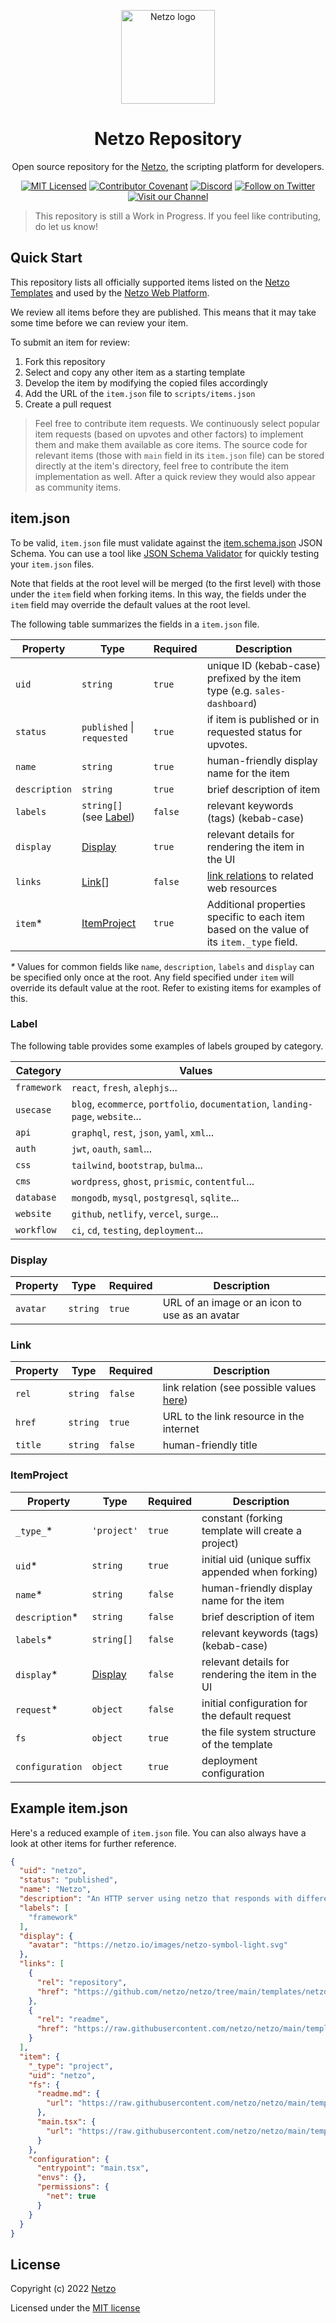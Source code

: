 <p align="center">
  <a href="https://netzo.io" rel="noopener" target="_blank">
    <img width="150" src="https://netzo.io/images/netzo-symbol-light.svg" alt="Netzo logo" />
  </a>
</p>

<h1 align="center">Netzo Repository</h1>

<p align="center">
  Open source repository for the <a href="https://app.netzo.io" target="_blank">Netzo</a>, the scripting platform for developers.
</p>

<div align="center">

[![MIT Licensed](https://img.shields.io/github/license/netzo/netzo)](https://github.com/netzo/netzo/tree/main/license)
[![Contributor Covenant](https://img.shields.io/badge/Contributor%20Covenant-2.1-4baaaa.svg)](code_of_conduct.md)
[![Discord](https://discord.com/api/guilds/1069584352415068251/widget.png)](https://discord.gg/tbDUpRQCTk)
[![Follow on Twitter](https://img.shields.io/twitter/follow/netzoio.svg?label=follow+netzoio)](https://twitter.com/netzoio)
[![Visit our Channel](https://img.shields.io/youtube/channel/views/UCHFSTwM7-ZjeJRI0RwtlFmg)](https://www.youtube.com/channel/UCHFSTwM7-ZjeJRI0RwtlFmg)

</div>

> This repository is still a Work in Progress. If you feel like contributing, do
> let us know!

## Quick Start

This repository lists all officially supported items listed on the
[Netzo Templates](https://app.netzo.io/templates) and used by the
[Netzo Web Platform](https://app.netzo.io).

We review all items before they are published. This means that it may take some
time before we can review your item.

To submit an item for review:

1. Fork this repository
2. Select and copy any other item as a starting template
3. Develop the item by modifying the copied files accordingly
4. Add the URL of the `item.json` file to `scripts/items.json`
5. Create a pull request

> Feel free to contribute item requests. We continuously select popular item
> requests (based on upvotes and other factors) to implement them and make them
> available as core items. The source code for relevant items (those with `main`
> field in its `item.json` file) can be stored directly at the item's directory,
> feel free to contribute the item implementation as well. After a quick review
> they would also appear as community items.

## item.json

To be valid, `item.json` file must validate against the
[item.schema.json](./item.schema.json) JSON Schema. You can use a tool like
[JSON Schema Validator](https://www.jsonschemavalidator.net/) for quickly
testing your `item.json` files.

Note that fields at the root level will be merged (to the first level) with
those under the `item` field when forking items. In this way, the fields under
the `item` field may override the default values at the root level.

The following table summarizes the fields in a `item.json` file.

| Property      | Type                             | Required | Description                                                                                   |
| ------------- | -------------------------------- | -------- | --------------------------------------------------------------------------------------------- |
| `uid`         | `string`                         | `true`   | unique ID (kebab-case) prefixed by the item type (e.g. `sales-dashboard`)                     |
| `status`      | `published` \| `requested`       | `true`   | if item is published or in requested status for upvotes.                                      |
| `name`        | `string`                         | `true`   | human-friendly display name for the item                                                      |
| `description` | `string`                         | `true`   | brief description of item                                                                     |
| `labels`      | `string[]` (see [Label](#label)) | `false`  | relevant keywords (tags) (kebab-case)                                                         |
| `display`     | [Display](#display)              | `true`   | relevant details for rendering the item in the UI                                             |
| `links`       | [Link](#link)[]                  | `false`  | [link relations](https://www.w3.org/TR/image-resource/#sizes-member) to related web resources |
| `item`*       | [ItemProject](#itemproject)      | `true`   | Additional properties specific to each item based on the value of its `item._type` field.     |

_\*_ Values for common fields like `name`, `description`, `labels` and `display`
can be specified only once at the root. Any field specified under `item` will
override its default value at the root. Refer to existing items for examples of
this.

### Label

The following table provides some examples of labels grouped by category.

| Category    | Values                                                                          |
| ----------- | ------------------------------------------------------------------------------- |
| `framework` | `react`, `fresh`, `alephjs`...                                                  |
| `usecase`   | `blog`, `ecommerce`, `portfolio`, `documentation`, `landing-page`, `website`... |
| `api`       | `graphql`, `rest`, `json`, `yaml`, `xml`...                                     |
| `auth`      | `jwt`, `oauth`, `saml`...                                                       |
| `css`       | `tailwind`, `bootstrap`, `bulma`...                                             |
| `cms`       | `wordpress`, `ghost`, `prismic`, `contentful`...                                |
| `database`  | `mongodb`, `mysql`, `postgresql`, `sqlite`...                                   |
| `website`   | `github`, `netlify`, `vercel`, `surge`...                                       |
| `workflow`  | `ci`, `cd`, `testing`, `deployment`...                                          |

### Display

| Property | Type     | Required | Description                                    |
| -------- | -------- | -------- | ---------------------------------------------- |
| `avatar` | `string` | `true`   | URL of an image or an icon to use as an avatar |

### Link

| Property | Type      | Required | Description                                                                                 |
| -------- | --------- | -------- | ------------------------------------------------------------------------------------------- |
| `rel`    | `string`  | `false`  | link relation (see possible values [here](https://www.iana.org/assignments/link-relations)) |
| `href`   | `string`  | `true`   | URL to the link resource in the internet                                                    |
| `title`   | `string` | `false`  | human-friendly title                                                                        |

### ItemProject

| Property        | Type                | Required | Description                                       |
| --------------- | ------------------- | -------- | ------------------------------------------------- |
| `_type_`*       | `'project'`         | `true`   | constant (forking template will create a project) |
| `uid`*          | `string`            | `true`   | initial uid (unique suffix appended when forking) |
| `name`*         | `string`            | `false`  | human-friendly display name for the item          |
| `description`*  | `string`            | `false`  | brief description of item                         |
| `labels`*       | `string[]`          | `false`  | relevant keywords (tags) (kebab-case)             |
| `display`*      | [Display](#display) | `false`  | relevant details for rendering the item in the UI |
| `request`*      | `object`            | `false`  | initial configuration for the default request     |
| `fs`            | `object`            | `true`   | the file system structure of the template         |
| `configuration` | `object`            | `true`   | deployment configuration                          |

## Example item.json

Here's a reduced example of `item.json` file. You can also always have a look at
other items for further reference.

```json
{
  "uid": "netzo",
  "status": "published",
  "name": "Netzo",
  "description": "An HTTP server using netzo that responds with different payload types based on route. Netzo includes a routing and utility library for Deno Deploy. Its route handler signature is simple and easy to understand. Handlers accept a Request and return a Response.",
  "labels": [
    "framework"
  ],
  "display": {
    "avatar": "https://netzo.io/images/netzo-symbol-light.svg"
  },
  "links": [
    {
      "rel": "repository",
      "href": "https://github.com/netzo/netzo/tree/main/templates/netzo"
    },
    {
      "rel": "readme",
      "href": "https://raw.githubusercontent.com/netzo/netzo/main/templates/netzo/src/readme.md"
    }
  ],
  "item": {
    "_type": "project",
    "uid": "netzo",
    "fs": {
      "readme.md": {
        "url": "https://raw.githubusercontent.com/netzo/netzo/main/templates/netzo/src/readme.md"
      },
      "main.tsx": {
        "url": "https://raw.githubusercontent.com/netzo/netzo/main/templates/netzo/src/main.tsx"
      }
    },
    "configuration": {
      "entrypoint": "main.tsx",
      "envs": {},
      "permissions": {
        "net": true
      }
    }
  }
}
```

## License

Copyright (c) 2022 [Netzo](https://netzo.io)

Licensed under the [MIT license](LICENSE)
